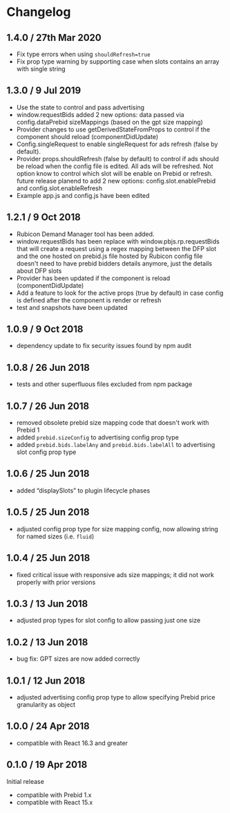# Changelog
## 1.4.0 / 27th Mar 2020
* Fix type errors when using `shouldRefresh=true`
* Fix prop type warning by supporting case when slots contains an array
with single string

## 1.3.0 / 9 Jul 2019

* Use the state to control and pass advertising
* window.requestBids added 2 new options:
data passed via config.dataPrebid
sizeMappings (based on the gpt size mapping)
* Provider changes to use getDerivedStateFromProps to control if the component should reload (componentDidUpdate)
* Config.singleRequest to enable singleRequest for ads refresh (false by default).
* Provider props.shouldRefresh (false by default) to control if ads should be reload
when the config file is edited. All ads will be refreshed. Not option know to control
which slot will be enable on Prebid or refresh. future release planend to add 2 new options:
config.slot.enablePrebid and config.slot.enableRefresh
* Example app.js and config.js have been edited

## 1.2.1 / 9 Oct 2018

* Rubicon Demand Manager tool has been added.
* window.requestBids has been replace with window.pbjs.rp.requestBids that will create a request
using a regex mapping between the DFP slot and the one hosted on prebid.js file hosted by Rubicon
config file doesn't need to have prebid bidders details anymore, just the details about DFP slots
* Provider has been updated if the component is reload (componentDidUpdate)
* Add a feature to look for the active props (true by default) in case config is defined after the component is render or refresh
* test and snapshots have been updated


## 1.0.9 / 9 Oct 2018

* dependency update to fix security issues found by npm audit

## 1.0.8 / 26 Jun 2018

* tests and other superfluous files excluded from npm package

## 1.0.7 / 26 Jun 2018

* removed obsolete prebid size mapping code that doesn't work with Prebid 1
* added `prebid.sizeConfig` to advertising config prop type
* added `prebid.bids.labelAny` and `prebid.bids.labelAll` to advertising slot config prop type

## 1.0.6 / 25 Jun 2018

*   added “displaySlots” to plugin lifecycle phases

## 1.0.5 / 25 Jun 2018

*   adjusted config prop type for size mapping config, now allowing string for named sizes (i.e. `fluid`)

## 1.0.4 / 25 Jun 2018

*   fixed critical issue with responsive ads size mappings; it did not work properly with prior versions

## 1.0.3 / 13 Jun 2018

*   adjusted prop types for slot config to allow passing just one size

## 1.0.2 / 13 Jun 2018

*   bug fix: GPT sizes are now added correctly

## 1.0.1 / 12 Jun 2018

*   adjusted advertising config prop type to allow specifying Prebid price granularity as object

## 1.0.0 / 24 Apr 2018

*   compatible with React 16.3 and greater

## 0.1.0 / 19 Apr 2018

Initial release

*   compatible with Prebid 1.x
*   compatible with React 15.x
